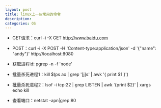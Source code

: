 ```yaml
---
layout: post
title: linux上一些常用的命令
description: 
categories: OS
---
```


* GET请求：curl -i -X GET http://www.baidu.com
* POST：curl -i -X POST -H 'Content-type:application/json' -d '{"name": "andy"}' http://localhost:8080
* 获取进程id: pgrep -n -f 'node'
* 批量杀死进程1：kill $(ps ax | grep '[j]s' | awk '{ print $1 }') 
* 批量杀死进程2：lsof -i tcp:22 | grep LISTEN | awk '{print $2}' | xargs echo kill


* 查看端口：netstat -apn|grep 80
